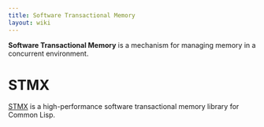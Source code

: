 ```yaml
---
title: Software Transactional Memory
layout: wiki
---
```


**Software Transactional Memory** is a mechanism for managing memory in a
concurrent environment.

# STMX

[STMX](http://stmx.org/) is a high-performance software transactional memory
library for Common Lisp.
